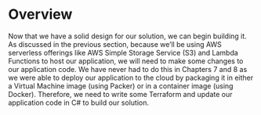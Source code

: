 # Overview

Now that we have a solid design for our solution, we can begin building it. As discussed in the previous section, because we’ll be using AWS serverless offerings like AWS Simple Storage Service (S3) and Lambda Functions to host our application, we will need to make some changes to our application code. We have never had to do this in Chapters 7 and 8 as we were able to deploy our application to the cloud by packaging it in either a Virtual Machine image (using Packer) or in a container image (using Docker). Therefore, we need to write some Terraform and update our application code in C# to build our solution.